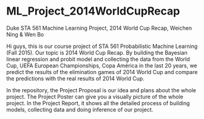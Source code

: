 # ML_Project_2014WorldCupRecap
Duke STA 561 Machine Learning Project, 2014 World Cup Recap, Weichen Ning & Wen Bo

Hi guys, this is our course project of STA 561 Probabilistic Machine Learning (Fall 2015). Our topic is 2014 World Cup Recap. By building
the Bayesian linear regression and probit model and collecting the data from the World Cup, UEFA European Championships, Copa América in 
the last 20 years, we predict the results of the elimination games of 2014 World Cup and compare the predictions with the real results of
2014 World Cup.

In the repository, the Project Proposal is our idea and plans about the whole project. The Project Poster can give you a visually picture
of the whole project. In the Project Report, it shows all the detailed process of building models, collecting data and doing inference of
our project.
